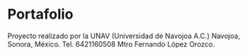 # Portafolio
Proyecto realizado por la UNAV (Universidad de Navojoa A.C.)
Navojoa, Sonora, México.
Tel. 6421160508
Mtro Fernando López Orozco.

